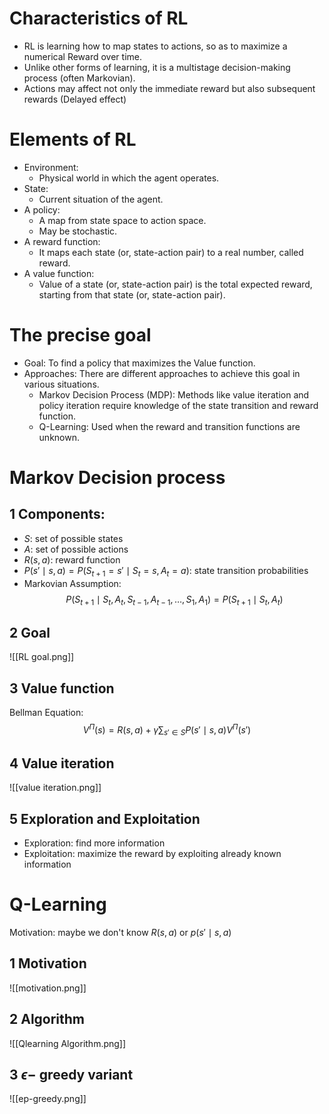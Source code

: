 # Characteristics of RL
- RL is learning how to map states to actions, so as to maximize a numerical Reward over time.
- Unlike other forms of learning, it is a multistage decision-making process (often Markovian).
- Actions may affect not only the immediate reward but also subsequent rewards (Delayed effect)
# Elements of RL
- Environment: 
	- Physical world in which the agent operates.
- State:   
	- Current situation of the agent.
- A policy:   
	- A map from state space to action space.  
	- May be stochastic.
- A reward function:  
	- It maps each state (or, state-action pair) to a real number, called reward.
- A value function:  
	- Value of a state (or, state-action pair) is the total expected reward, starting from that state (or, state-action pair).
# The precise goal
- Goal: To find a policy that maximizes the Value function.
- Approaches: There are different approaches to achieve this goal in various situations.
	- Markov Decision Process (MDP):  Methods like value iteration and policy iteration require knowledge of the state transition and reward function.
	- Q-Learning:  Used when the reward and transition functions are unknown.
# Markov Decision process
## 1 Components:
- $S$: set of possible states
- $A$: set of possible actions
- $R(s, a)$: reward function
- $P(s' \mid s, a) = P(S_{t+1} = s' \mid S_t = s, A_t = a)$: state transition probabilities
- Markovian Assumption:
$$
  P(S_{t+1} \mid S_t, A_t, S_{t-1}, A_{t-1}, \dots, S_1, A_1) = P(S_{t+1} \mid S_t, A_t)
$$
## 2 Goal
![[RL goal.png]]
## 3 Value function
Bellman Equation:
$$
V^{\Pi}(s) = R(s, a) + \gamma \sum_{s' \in S} P(s' \mid s, a) V^{\Pi}(s')
$$
## 4 Value iteration
![[value iteration.png]]
## 5 Exploration and Exploitation
- Exploration: find more information
- Exploitation: maximize the reward by exploiting already known information
# Q-Learning
Motivation: maybe we don't know $R(s,a)$ or $p(s'\mid s, a)$
## 1 Motivation
![[motivation.png]]
## 2 Algorithm
![[Qlearning Algorithm.png]]
## 3 $\epsilon -$ greedy variant
![[ep-greedy.png]]
